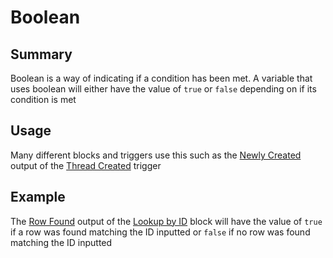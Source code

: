 # Boolean

## Summary
Boolean is a way of indicating if a condition has been met. A variable that uses boolean will either have the value of `true` or `false` depending on if its condition is met

## Usage
Many different blocks and triggers use this such as the [Newly Created](/inventor-reference/triggers/threads/thread-created/#newly-created) output of the [Thread Created](/inventor-reference/triggers/threads/thread-created/) trigger

## Example

The [Row Found](/inventor-reference/blocks/databases/lookup-by-id/#row-found) output of the [Lookup by ID](/inventor-reference/blocks/databases/lookup-by-id/) block will have the value of `true` if a row was found matching the ID inputted or `false` if no row was found matching the ID inputted